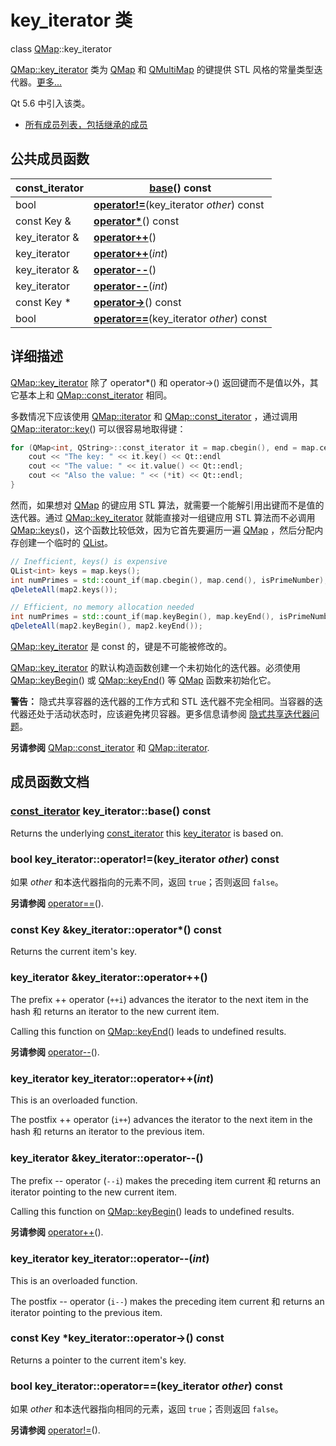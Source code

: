 # key_iterator 类

class [QMap](../../M/QMap/QMap.md)::key_iterator

[QMap::key_iterator](../../M/QMap/qmap-key-iterator.md) 类为 [QMap](../../M/QMap/QMap.md) 和 [QMultiMap](../../M/QMultiMap/QMultiMap.md) 的键提供 STL 风格的常量类型迭代器。[更多...](QMap-key-iterator.md#详细描述)

Qt 5.6 中引入该类。

- [所有成员列表，包括继承的成员](../../M/QMap/qmap-key-iterator-members.md)



## 公共成员函数

| const_iterator | **[base](QMap-key-iterator.md#constiterator-keyiteratorbase-const)**() const |
| -------------- | ------------------------------------------------------------ |
| bool           | **[operator!=](QMap-key-iterator.md#bool-keyiteratoroperatorkeyiterator-other-const)**(key_iterator *other*) const |
| const Key &    | **[operator\*](QMap-key-iterator.md#const-key-keyiteratoroperator-const)**() const |
| key_iterator & | **[operator++](QMap-key-iterator.md#keyiterator-keyiteratoroperator)**() |
| key_iterator   | **[operator++](QMap-key-iterator.md#keyiterator-keyiteratoroperatorint)**(*int*) |
| key_iterator & | **[operator--](QMap-key-iterator.md#keyiterator-keyiteratoroperator)**() |
| key_iterator   | **[operator--](QMap-key-iterator.md#keyiterator-keyiteratoroperatorint)**(*int*) |
| const Key *    | **[operator->](QMap-key-iterator.md#const-key-keyiteratoroperator-const)**() const |
| bool           | **[operator==](QMap-key-iterator.md#bool-keyiteratoroperatorkeyiterator-other-const)**(key_iterator *other*) const |



## 详细描述

[QMap::key_iterator](../../M/QMap/qmap-key-iterator.md) 除了 operator*() 和 operator->() 返回键而不是值以外，其它基本上和 [QMap::const_iterator](../../M/QMap/qmap-const-iterator.md) 相同。

多数情况下应该使用 [QMap::iterator](../../M/QMap/qmap-iterator.md) 和 [QMap::const_iterator](../../M/QMap/qmap-const-iterator.md) ，通过调用 [QMap::iterator::key](../../M/QMap/qmap-iterator.md#key)() 可以很容易地取得键：

```c++
for (QMap<int, QString>::const_iterator it = map.cbegin(), end = map.cend(); it != end; ++it) {
    cout << "The key: " << it.key() << Qt::endl
    cout << "The value: " << it.value() << Qt::endl;
    cout << "Also the value: " << (*it) << Qt::endl;
}
```

然而，如果想对 [QMap](../../M/QMap/QMap.md) 的键应用 STL 算法，就需要一个能解引用出键而不是值的迭代器。通过 [QMap::key_iterator](../../M/QMap/qmap-key-iterator.md) 就能直接对一组键应用 STL 算法而不必调用 [QMap::keys](../../M/QMap/QMap.md#qlistkey-qmapkeys-const)()，这个函数比较低效，因为它首先要遍历一遍 [QMap](../../M/QMap/QMap.md) ，然后分配内存创建一个临时的 [QList](../../L/QList/QList.md)。

```c++
// Inefficient, keys() is expensive
QList<int> keys = map.keys();
int numPrimes = std::count_if(map.cbegin(), map.cend(), isPrimeNumber);
qDeleteAll(map2.keys());

// Efficient, no memory allocation needed
int numPrimes = std::count_if(map.keyBegin(), map.keyEnd(), isPrimeNumber);
qDeleteAll(map2.keyBegin(), map2.keyEnd());
```

[QMap::key_iterator](../../M/QMap/qmap-key-iterator.md) 是 const 的，键是不可能被修改的。

[QMap::key_iterator](../../M/QMap/qmap-key-iterator.md)  的默认构造函数创建一个未初始化的迭代器。必须使用 [QMap::keyBegin](../../M/QMap/QMap.md#qmapkeyiterator-qmapkeybegin-const)() 或 [QMap::keyEnd](../../M/QMap/QMap.md#qmapkeyiterator-qmapkeyend-const)() 等 [QMap](../../M/QMap/QMap.md) 函数来初始化它。

**警告：** 隐式共享容器的迭代器的工作方式和 STL 迭代器不完全相同。当容器的迭代器还处于活动状态时，应该避免拷贝容器。更多信息请参阅 [隐式共享迭代器问题](../../C/Container_Classes/Container_Classes.md#隐式共享迭代器问题)。

**另请参阅** [QMap::const_iterator](../../M/QMap/qmap-const-iterator.md) 和 [QMap::iterator](../../M/QMap/qmap-iterator.md).

## 成员函数文档

### [const_iterator](../../M/QMap/qmap-const-iterator.md) key_iterator::base() const

Returns the underlying [const_iterator](../../M/QMap/qmap-const-iterator.md) this [key_iterator](../../M/QMap/qmap-key-iterator.md) is based on.

### bool key_iterator::operator!=(key_iterator *other*) const

如果 *other* 和本迭代器指向的元素不同，返回 `true`；否则返回 `false`。

**另请参阅** [operator==](QMap-key-iterator.md#bool-keyiteratoroperatorkeyiterator-other-const)().

### const Key &key_iterator::operator*() const

Returns the current item's key.

### key_iterator &key_iterator::operator++()

The prefix ++ operator (`++i`) advances the iterator to the next item in the hash 和 returns an iterator to the new current item.

Calling this function on [QMap::keyEnd](../../M/QMap/QMap.md#qmapkeyiterator-qmapkeyend-const)() leads to undefined results.

**另请参阅** [operator--](QMap-key-iterator.md#keyiterator-keyiteratoroperator)().

### key_iterator key_iterator::operator++(*int*)

This is an overloaded function.

The postfix ++ operator (`i++`) advances the iterator to the next item in the hash 和 returns an iterator to the previous item.

### key_iterator &key_iterator::operator--()

The prefix -- operator (`--i`) makes the preceding item current 和 returns an iterator pointing to the new current item.

Calling this function on [QMap::keyBegin](../../M/QMap/QMap.md#qmapkeyiterator-qmapkeybegin-const)() leads to undefined results.

**另请参阅** [operator++](QMap-key-iterator.md#keyiterator-keyiteratoroperator)().

### key_iterator key_iterator::operator--(*int*)

This is an overloaded function.

The postfix -- operator (`i--`) makes the preceding item current 和 returns an iterator pointing to the previous item.

### const Key *key_iterator::operator->() const

Returns a pointer to the current item's key.

### bool key_iterator::operator==(key_iterator *other*) const

如果 *other* 和本迭代器指向相同的元素，返回 `true`；否则返回 `false`。

**另请参阅** [operator!=](QMap-key-iterator.md#bool-keyiteratoroperatorkeyiterator-other-const)().